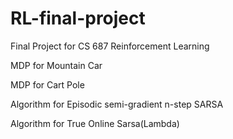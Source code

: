 # RL-final-project

Final Project for CS 687 Reinforcement Learning

MDP for Mountain Car

MDP for Cart Pole

Algorithm for Episodic semi-gradient n-step SARSA

Algorithm for True Online Sarsa(Lambda)